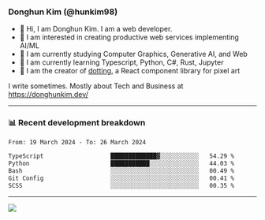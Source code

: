 ### Donghun Kim (@hunkim98)

- 👋 Hi, I am Donghun Kim. I am a web developer. 
- 🤔 I am interested in creating productive web services implementing AI/ML
- 🔭 I am currently studying Computer Graphics, Generative AI, and Web 
- 🌱 I am currently learning Typescript, Python, C#, Rust, Jupyter
- 🎨 I am the creator of [dotting](https://github.com/hunkim98/dotting), a React component library for pixel art

I write sometimes. Mostly about Tech and Business at https://donghunkim.dev/

---
### 📊 Recent development breakdown
<!--START_SECTION:waka-->

```txt
From: 19 March 2024 - To: 26 March 2024

TypeScript                   █████████████▓░░░░░░░░░░░   54.29 %
Python                       ███████████░░░░░░░░░░░░░░   44.03 %
Bash                         ░░░░░░░░░░░░░░░░░░░░░░░░░   00.49 %
Git Config                   ░░░░░░░░░░░░░░░░░░░░░░░░░   00.41 %
SCSS                         ░░░░░░░░░░░░░░░░░░░░░░░░░   00.35 %
```

<!--END_SECTION:waka-->
---

<!-- <div align='center'> -->
  <img align="center" src="https://github-readme-stats.vercel.app/api?username=hunkim98&theme=dark&show_icons=true"/>
<!-- </div> -->
<!--
**hunkim98/hunkim98** is a ✨ _special_ ✨ repository because its `README.md` (this file) appears on your GitHub profile.

Here are some ideas to get you started:

- 🔭 I’m currently working on ...
- 🌱 I’m currently learning ...
- 👯 I’m looking to collaborate on ...
- 🤔 I’m looking for help with ...
- 💬 Ask me about ...
- 📫 How to reach me: ...
- 😄 Pronouns: ...
- ⚡ Fun fact: ...
-->
